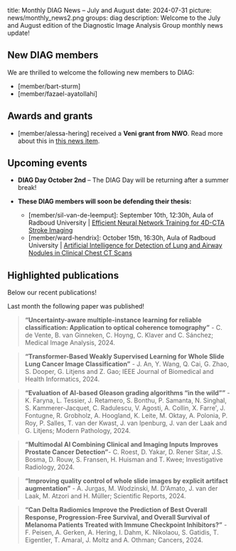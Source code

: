 title: Monthly DIAG News – July and August
date: 2024-07-31
picture: news/monthly_news2.png
groups: diag
description: Welcome to the July and August edition of the Diagnostic Image Analysis Group monthly news update!

## New DIAG members
We are thrilled to welcome the following new members to DIAG:
- [member/bart-sturm]
- [member/fazael-ayatollahi] 

## Awards and grants
- [member/alessa-hering] received a **Veni grant from NWO**. Read more about this in [this news item](https://www.diagnijmegen.nl/news/nwo_grant_alessa/).

## Upcoming events
- **DIAG Day October 2nd** – The DIAG Day will be returning after a summer break! 
  
- **These DIAG members will soon be defending their thesis:**
    - [member/sil-van-de-leemput]: September 10th, 12:30h, Aula of Radboud University | [Efficient Neural Network Training for 4D-CTA Stroke Imaging](https://www.ru.nl/over-ons/agenda/efficiente-neurale-netwerktraining-voor-4d-cta-beroerte-beeldvorming)
    - [member/ward-hendrix]: October 15th, 16:30h, Aula of Radboud University | [Artificial Intelligence for Detection of Lung and Airway Nodules in Clinical Chest CT Scans]( https://www.ru.nl/over-ons/agenda/artificial-intelligence-for-detection-of-lung-and-airway-nodules-in-clinical-chest-ct-scans)

## Highlighted publications
Below our recent publications!

Last month the following paper was published!

> **“Uncertainty-aware multiple-instance learning for reliable classification: Application to optical coherence tomography”** - C. de Vente, B. van Ginneken, C. Hoyng, C. Klaver and C. Sánchez; Medical Image Analysis, 2024.

> **“Transformer-Based Weakly Supervised Learning for Whole Slide Lung Cancer Image Classification”** - J. An, Y. Wang, Q. Cai, G. Zhao, S. Dooper, G. Litjens and Z. Gao; IEEE Journal of Biomedical and Health Informatics, 2024.

> **“Evaluation of AI-based Gleason grading algorithms “in the wild””** - K. Faryna, L. Tessier, J. Retamero, S. Bonthu, P. Samanta, N. Singhal, S. Kammerer-Jacquet, C. Radulescu, V. Agosti, A. Collin, X. Farre', J. Fontugne, R. Grobholz, A. Hoogland, K. Leite, M. Oktay, A. Polonia, P. Roy, P. Salles, T. van der Kwast, J. van Ipenburg, J. van der Laak and G. Litjens; Modern Pathology, 2024.

> **“Multimodal AI Combining Clinical and Imaging Inputs Improves Prostate Cancer Detection”**- C. Roest, D. Yakar, D. Rener Sitar, J.S. Bosma, D. Rouw, S. Fransen, H. Huisman and T. Kwee; Investigative Radiology, 2024.

> **“Improving quality control of whole slide images by explicit artifact augmentation”** - A. Jurgas, M. Wodzinski, M. D'Amato, J. van der Laak, M. Atzori and H. Müller; Scientific Reports, 2024. 

> **“Can Delta Radiomics Improve the Prediction of Best Overall Response, Progression-Free Survival, and Overall Survival of Melanoma Patients Treated with Immune Checkpoint Inhibitors?”** - F. Peisen, A. Gerken, A. Hering, I. Dahm, K. Nikolaou, S. Gatidis, T. Eigentler, T. Amaral, J. Moltz and A. Othman; Cancers, 2024. 


